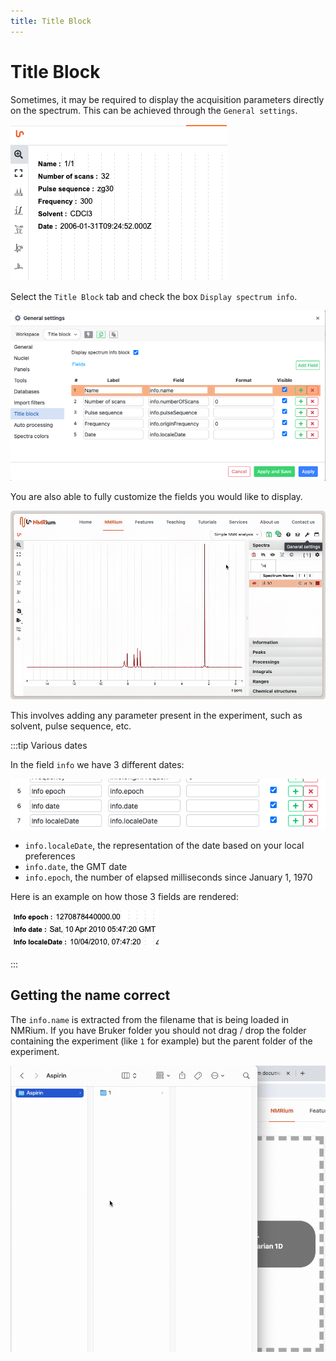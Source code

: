 ```yaml
---
title: Title Block
---
```


# Title Block

Sometimes, it may be required to display the acquisition parameters directly on the spectrum. This can be achieved through the `General settings`.

![](./title_block_intro.png)

Select the `Title Block` tab and check the box `Display spectrum info`.

![](./title_block_tab.png)

You are also able to fully customize the fields you would like to display.

![](./title_block.gif)

This involves adding any parameter present in the experiment, such as solvent, pulse sequence, etc.

:::tip Various dates

In the field `info` we have 3 different dates:

![](./date_configuration.png)

- `info.localeDate`, the representation of the date based on your local preferences
- `info.date`, the GMT date
- `info.epoch`, the number of elapsed milliseconds since January 1, 1970

Here is an example on how those 3 fields are rendered:

![](./date_display.png)

:::

## Getting the name correct

The `info.name` is extracted from the filename that is being loaded in NMRium. If you have Bruker folder you should not drag / drop the folder containing the experiment (like `1` for example) but the parent folder of the experiment.

![](./correct_name.gif)
